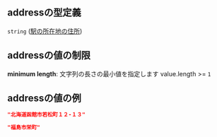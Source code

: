 ## addressの型定義

`string` ([駅の所在地の住所](data-properties-駅リスト-items-properties-駅の所在地の住所.md))

## addressの値の制限

**minimum length**: 文字列の長さの最小値を指定します value.length >= `1`

## addressの値の例

```json
"北海道函館市若松町１２-１３"
```

```json
"福島市栄町"
```
